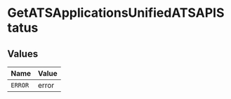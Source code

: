 # GetATSApplicationsUnifiedATSAPIStatus


## Values

| Name    | Value   |
| ------- | ------- |
| `ERROR` | error   |